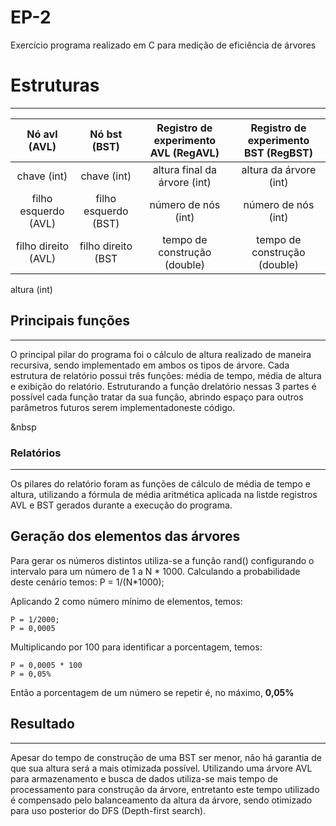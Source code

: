 # EP-2
Exercício programa realizado em C para medição de eficiência de árvores

# Estruturas
---
Nó avl (AVL) | Nó bst (BST) | Registro de experimento AVL (RegAVL) | Registro de experimento BST (RegBST)
:------: | :------: | :------: | :------: 
chave (int) | chave (int) | altura final da árvore (int) | altura da árvore (int)
filho esquerdo (AVL) | filho esquerdo (BST) | número de nós (int) | número de nós (int)
filho direito (AVL) | filho direito (BST | tempo de construção (double) | tempo de construção (double)
altura (int)

## Principais funções
---
O principal pilar do programa foi o cálculo de altura realizado de maneira recursiva, sendo implementado em ambos os tipos de árvore.
Cada estrutura de relatório possui três funções: média de tempo, média de altura e exibição do relatório. Estruturando a função drelatório nessas 3 partes é possível cada função tratar da sua função, abrindo espaço para outros parâmetros futuros serem implementadoneste código.

&nbsp
### Relatórios
---
Os pilares do relatório foram as funções de cálculo de média de tempo e altura, utilizando a fórmula de média aritmética aplicada na listde registros AVL e BST gerados durante a execução do programa. 
## Geração dos elementos das árvores
Para gerar os números distintos utiliza-se a função rand() configurando o intervalo para um número de 1 a N * 1000.
Calculando a probabilidade deste cenário temos:
P = 1/(N*1000);

Aplicando 2 como número mínimo de elementos, temos:

```
P = 1/2000;
P = 0,0005
```
Multiplicando por 100 para identificar a porcentagem, temos:
``` 
P = 0,0005 * 100
P = 0,05%
```
Então a porcentagem de um número se repetir é, no máximo, **0,05%** 
## Resultado
---
Apesar do tempo de construção de uma BST ser menor, não há garantia de que sua altura será a mais otimizada possível. 
Utilizando uma árvore AVL para armazenamento e busca de dados utiliza-se mais tempo de processamento para construção da árvore, entretanto este tempo utilizado é compensado pelo balanceamento da altura da árvore, sendo otimizado para uso posterior do DFS (Depth-first search).

